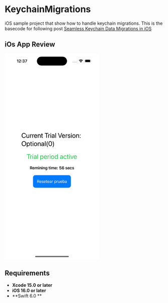 # KeychainMigrations
iOS sample project that show how to handle keychain migrations. This is the basecode for following post [Seamless Keychain Data Migrations in iOS](https://javios.eu/uncategorized/seamless-keychain-data-migrations/)

## iOs App Review
<img src="media/review.png" alt="Playground on action" width="300">

## Requirements

- **Xcode 15.0 or later**
- **iOS 16.0 or later**
- **Swift 6.0 **

